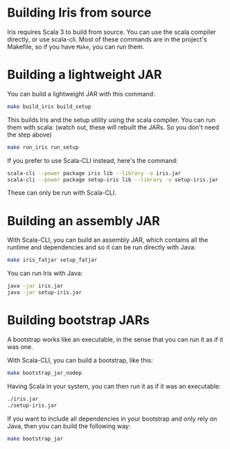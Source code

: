 # Building Iris from source

Iris requires Scala 3 to build from source. You can use the scala compiler directly, or use scala-cli.
Most of these commands are in the project's Makefile, so if you have `Make`, you can run them.


# Building a lightweight JAR

You can build a lightweight JAR with this command:

```bash
make build_iris build_setup
```

This builds Iris and the setup utility using the scala compiler. You can run them with scala: (watch out, these will rebuilt the JARs. So you don't need the step above)

```bash
make run_iris run_setup
```

If you prefer to use Scala-CLI instead, here's the command:

```bash
scala-cli --power package iris lib --library -o iris.jar
scala-cli --power package setup-iris lib --library -o setup-iris.jar
```

These can only be run with Scala-CLI.

# Building an assembly JAR

With Scala-CLI, you can build an assembly JAR, which contains all the runtime and dependencies and so it can be run directly with Java:

```bash
make iris_fatjar setup_fatjar
```

You can run Iris with Java:

```bash
java -jar iris.jar
java -jar setup-iris.jar
```

# Building bootstrap JARs

A bootstrap works like an executable, in the sense that you can run it as if it was one.

With Scala-CLI, you can build a bootstrap, like this:

```bash
make bootstrap_jar_nodep
```

Having Scala in your system, you can then run it as if it was an executable:

```bash
./iris.jar
./setup-iris.jar
```

If you want to include all dependencies in your bootstrap and only rely on Java, then you can build the following way:

```bash
make bootstrap_jar
```
